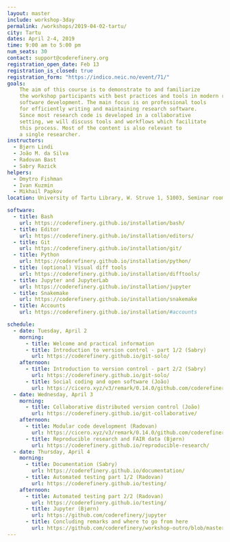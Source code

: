 ```yaml
---
layout: master
include: workshop-3day
permalink: /workshops/2019-04-02-tartu/
city: Tartu
dates: April 2-4, 2019
time: 9:00 am to 5:00 pm
num_seats: 30
contact: support@coderefinery.org
registration_open_date: Feb 13
registration_is_closed: true
registration_form: "https://indico.neic.no/event/71/"
goals:
    The aim of this course is to demonstrate to and familiarize
    the workshop participants with best practices and tools in modern research
    software development. The main focus is on professional tools
    for efficiently writing and maintaining research software.
    Since most research code is developed in a collaborative
    setting, we will discuss tools and workflows which facilitate
    this process. Most of the content is also relevant to
    a single researcher.
instructors:
  - Bjørn Lindi
  - João M. da Silva
  - Radovan Bast
  - Sabry Razick
helpers:
  - Dmytro Fishman
  - Ivan Kuzmin
  - Mikhail Papkov
location: University of Tartu Library, W. Struve 1, 51003, Seminar room Kodavere.

software:
  - title: Bash
    url: https://coderefinery.github.io/installation/bash/
  - title: Editor
    url: https://coderefinery.github.io/installation/editors/
  - title: Git
    url: https://coderefinery.github.io/installation/git/
  - title: Python
    url: https://coderefinery.github.io/installation/python/
  - title: (optional) Visual diff tools
    url: https://coderefinery.github.io/installation/difftools/
  - title: Jupyter and JupyterLab
    url: https://coderefinery.github.io/installation/jupyter
  - title: Snakemake
    url: https://coderefinery.github.io/installation/snakemake
  - title: Accounts
    url: https://coderefinery.github.io/installation/#accounts

schedule:
  - date: Tuesday, April 2
    morning:
      - title: Welcome and practical information
      - title: Introduction to version control - part 1/2 (Sabry)
        url: https://coderefinery.github.io/git-solo/
    afternoon:
      - title: Introduction to version control - part 2/2 (Sabry)
        url: https://coderefinery.github.io/git-solo/
      - title: Social coding and open software (João)
        url: https://cicero.xyz/v3/remark/0.14.0/github.com/coderefinery/social-coding/master/talk.md
  - date: Wednesday, April 3
    morning:
      - title: Collaborative distributed version control (João)
        url: https://coderefinery.github.io/git-collaborative/
    afternoon:
      - title: Modular code development (Radovan)
        url: https://cicero.xyz/v3/remark/0.14.0/github.com/coderefinery/modular-code-development/master/talk.md
      - title: Reproducible research and FAIR data (Bjørn)
        url: https://coderefinery.github.io/reproducible-research/
  - date: Thursday, April 4
    morning:
      - title: Documentation (Sabry)
        url: https://coderefinery.github.io/documentation/
      - title: Automated testing part 1/2 (Radovan)
        url: https://coderefinery.github.io/testing/
    afternoon:
      - title: Automated testing part 2/2 (Radovan)
        url: https://coderefinery.github.io/testing/
      - title: Jupyter (Bjørn)
        url: https://github.com/coderefinery/jupyter
      - title: Concluding remarks and where to go from here
        url: https://github.com/coderefinery/workshop-outro/blob/master/README.md
---
```

